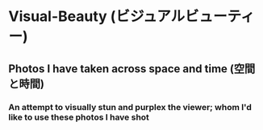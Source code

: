 # Visual-Beauty (ビジュアルビューティー)

## Photos I have taken across space and time (空間と時間)

### An attempt to visually stun and purplex the viewer; whom I'd like to use these photos I have shot

